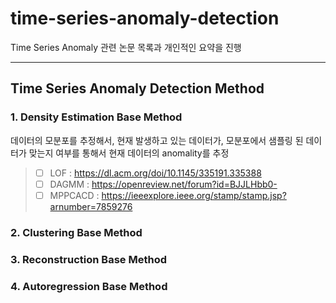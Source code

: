 # time-series-anomaly-detection
Time Series Anomaly 관련 논문 목록과 개인적인 요약을 진행

<hr>

## Time Series Anomaly Detection Method

### 1. Density Estimation Base Method

데이터의 모분포를 추정해서, 현재 발생하고 있는 데이터가, 모분포에서 샘플링 된 데이터가 맞는지 여부를 통해서 현재 데이터의 anomality를 추정
> * [ ] LOF : https://dl.acm.org/doi/10.1145/335191.335388
> * [ ] DAGMM : https://openreview.net/forum?id=BJJLHbb0-
> * [ ] MPPCACD : https://ieeexplore.ieee.org/stamp/stamp.jsp?arnumber=7859276

### 2. Clustering Base Method
### 3. Reconstruction Base Method
### 4. Autoregression Base Method
